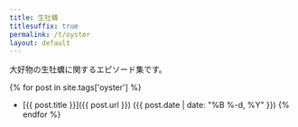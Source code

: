 ```yaml
---
title: 生牡蠣
titlesuffix: true
permalink: /t/oyster
layout: default
---
```


大好物の生牡蠣に関するエピソード集です。

{% for post in site.tags['oyster'] %}
-  [{{ post.title }}]({{ post.url }}) ({{ post.date | date: "%B %-d, %Y" }})
{% endfor %}
